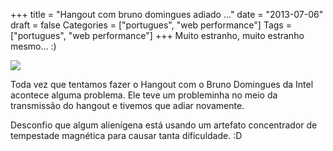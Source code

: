 +++
title = "Hangout com bruno domingues adiado ..."
date = "2013-07-06"
draft = false
Categories = ["portugues", "web performance"]
Tags = ["portugues", "web performance"]
+++
Muito estranho, muito estranho mesmo… :)

![](/images/51514_houston-we-have-a-problem1.jpg)

Toda vez que tentamos fazer o Hangout com o Bruno Domingues da Intel
acontece alguma problema. Ele teve um probleminha no meio da transmissão
do hangout e tivemos que adiar novamente.

Desconfio que algum alienígena está usando um artefato concentrador de
tempestade magnética para causar tanta dificuldade. :D
